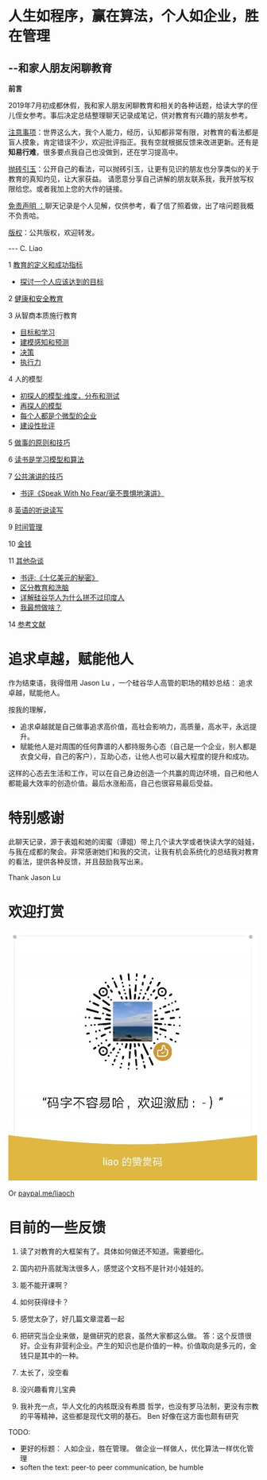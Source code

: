 # 人生如程序，赢在算法，个人如企业，胜在管理

## --和家人朋友闲聊教育 

**前言**

2019年7月初成都休假，我和家人朋友闲聊教育和相关的各种话题，给读大学的侄儿侄女参考。事后决定总结整理聊天记录成笔记，供对教育有兴趣的朋友参考。 

<span style="text-decoration:underline;">注意事项</span>：世界这么大，我个人能力，经历，认知都非常有限，对教育的看法都是盲人摸象，肯定错误不少，欢迎批评指正。我有空就根据反馈来改进更新。还有是**知易行难**，很多要点我自己也没做到，还在学习提高中。

<span style="text-decoration:underline;">抛砖引玉</span>：公开自己的看法，可以抛砖引玉，让更有见识的朋友也分享类似的关于教育的真知灼见，让大家获益。 请愿意分享自己讲解的朋友联系我，我开放写权限给您。或者我加上您的大作的链接。

<span style="text-decoration:underline;">免责声明 ：</span>聊天记录是个人见解，仅供参考，看了信了照着做，出了啥问题我概不负责哈。

<span style="text-decoration:underline;">版权</span>：公共版权，欢迎转发。

---  C. Liao


1 [教育的定义和成功指标](chapters/definition.md)
  * [探讨一个人应该达到的目标](chapters/goalsOfEducation.md)

2 [健康和安全教育](chapters/healthAndsafety.md)

3 从智商本质施行教育
  * [目标和学习](chapters/educationOnIntelligence.md)
  * [建模感知和预测](chapters/educationOnIntelligence2.md)
  * [决策](chapters/educationOnIntelligence3.md)
  * [执行力](chapters/educationOnIntelligence4.md)

4 人的模型
  * [初探人的模型:维度，分布和测试](chapters/modelOfHuman.md)
  * [再探人的模型](chapters/modelOfHuman2.md) 
  * [每个人都是个微型的企业](chapters/modelOfPersonCorporation.md)
  * [建设性批评](chapters/constructiveCriticism.md)

5 [做事的原则和技巧](chapters/algorithmOfDoingThings.md)

6 [读书是学习模型和算法](chapters/readingBooks.md)

7 [公共演讲的技巧](chapters/publicSpeaking.md)
  * [书评《Speak With No Fear/毫不畏惧地演讲》](chapters/reviewSpeakWithNoFear.md)

8 [英语的听说读写](chapters/english.md)

9 [时间管理](chapters/timeManagement.md)

10 [金钱](chapters/money.md)

11 [其他杂谈](chapters/others.md)
 * [书评:《十亿美元的秘密》](chapters/bookReview-billionDollarSecret.md)
 * [区分教育和洗脑](chapters/brainwash.md)
 * [详解硅谷华人为什么拼不过印度人](chapters/limitationsOfChinese.md)
 * [我最想做啥？](chapters/whatIWant.md)
 
14 [参考文献](chapters/references.md)

# 追求卓越，赋能他人

作为结束语，我得借用 Jason Lu ，一个硅谷华人高管的职场的精妙总结： 追求卓越，赋能他人。

按我的理解， 
*   追求卓越就是自己做事追求高价值，高社会影响力，高质量，高水平，永远提升。 
*   赋能他人是对周围的任何靠谱的人都持服务心态（自己是一个企业，别人都是衣食父母，自己的客户），互助心态，让他人也可以最大程度的提升和成功。 

这样的心态去生活和工作，可以在自己身边创造一个共赢的周边环境，自己和他人都能最大效率的创造价值。最后水涨船高，自己也很容易最后受益。


# 特别感谢

此聊天记录，源于表姐和她的闺蜜（谭姐）带上几个读大学或者快读大学的娃娃，与我在成都的聚会。非常感谢她们和我的交流，让我有机会系统化的总结我对教育的看法，提供各种反馈，并且鼓励我写出来。

Thank Jason Lu


# 欢迎打赏

![alt_text](chapters/images/wechat-pay-Liao.jpg "image_tooltip")


Or [paypal.me/liaoch](http://paypal.me/liaoch)

# 目前的一些反馈

1. 读了对教育的大框架有了。具体如何做还不知道。需要细化。

2. 国内初升高就淘汰很多人，感觉这个文档不是针对小娃娃的。

3. 能不能开课啊？

4. 如何获得绿卡？

5. 感觉太杂了，好几篇文章混着一起

6. 把研究当企业来做，是做研究的悲哀，虽然大家都这么做。 答：这个反馈很好。企业有非营利企业。产生的知识也是价值的一种。价值取向是多元的，金钱只是其中的一种。

7. 太长了，没空看

8. 没兴趣看育儿宝典

9. 我补充一点，华人文化的内核既没有希腊 哲学，也没有罗马法制，更没有宗教的平等精神，这些都是现代文明的基石。  Ben 好像在这方面也颇有研究

TODO:
* 更好的标题： 人如企业，胜在管理。 做企业一样做人，优化算法一样优化管理
* soften the text: peer-to peer communication, be humble

